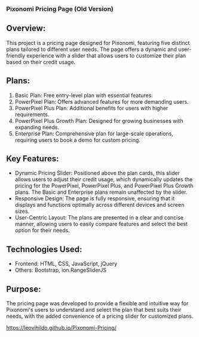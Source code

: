 ### Pixonomi Pricing Page (Old Version)

## Overview:
This project is a pricing page designed for Pixonomi, featuring five distinct plans tailored to different user needs. The page offers a dynamic and user-friendly experience with a slider that allows users to customize their plan based on their credit usage.

## Plans:
1. Basic Plan: Free entry-level plan with essential features.
2. PowerPixel Plan: Offers advanced features for more demanding users.
3. PowerPixel Plus Plan: Additional benefits for users with higher requirements.
4. PowerPixel Plus Growth Plan: Designed for growing businesses with expanding needs.
5. Enterprise Plan: Comprehensive plan for large-scale operations, requiring users to book a demo for custom pricing.

## Key Features:
- Dynamic Pricing Slider: Positioned above the plan cards, this slider allows users to adjust their credit usage, which dynamically updates the pricing for the PowerPixel, PowerPixel Plus, and PowerPixel Plus Growth plans. The Basic and Enterprise plans remain unaffected by the slider.
- Responsive Design: The page is fully responsive, ensuring that it displays and functions optimally across different devices and screen sizes.
- User-Centric Layout: The plans are presented in a clear and concise manner, allowing users to easily compare features and select the best option for their needs.

## Technologies Used:
- Frontend: HTML, CSS, JavaScript, jQuery
- Others: Bootstrap, ion.RangeSliderJS

## Purpose:
The pricing page was developed to provide a flexible and intuitive way for Pixonomi's users to understand and select the plan that best suits their needs, with the added convenience of a pricing slider for customized plans.

https://leovihildo.github.io/Pixonomi-Pricing/
